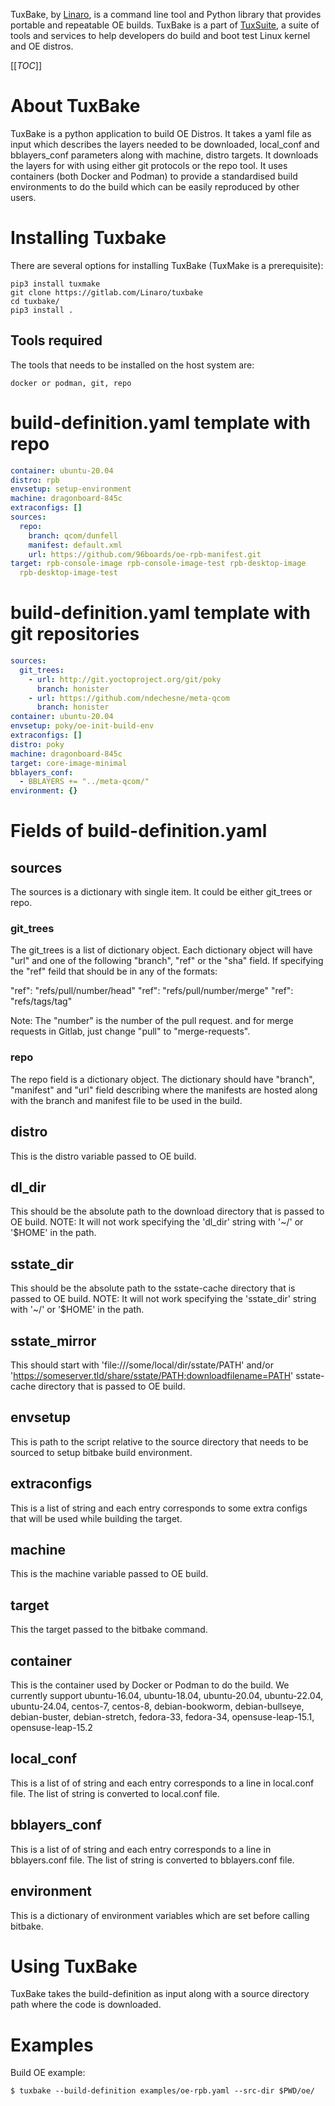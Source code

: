 TuxBake, by [Linaro](https://www.linaro.org/), is a command line tool and
Python library that provides portable and repeatable OE builds. TuxBake is a part of [TuxSuite](https://tuxsuite.com), a suite of tools and services to help developers do build and boot test Linux kernel and OE distros.

[[_TOC_]]


# About TuxBake

TuxBake is a python application to build OE Distros. It takes a yaml file as input which
describes the layers needed to be downloaded, local_conf and bblayers_conf parameters along
with machine, distro targets. It downloads the layers for with using either git protocols or
the repo tool. It uses containers (both Docker and Podman) to provide a standardised build
environments to do the build which can be easily reproduced by other users.

# Installing Tuxbake

There are several options for installing TuxBake (TuxMake is a prerequisite):
```
pip3 install tuxmake
git clone https://gitlab.com/Linaro/tuxbake
cd tuxbake/
pip3 install .
```
## Tools required
The tools that needs to be installed on the host system are:
```
docker or podman, git, repo
```


# build-definition.yaml template with repo
```yaml
container: ubuntu-20.04
distro: rpb
envsetup: setup-environment
machine: dragonboard-845c
extraconfigs: []
sources:
  repo:
    branch: qcom/dunfell
    manifest: default.xml
    url: https://github.com/96boards/oe-rpb-manifest.git
target: rpb-console-image rpb-console-image-test rpb-desktop-image
  rpb-desktop-image-test
```

# build-definition.yaml template with git repositories
```yaml
sources:
  git_trees:
    - url: http://git.yoctoproject.org/git/poky
      branch: honister
    - url: https://github.com/ndechesne/meta-qcom
      branch: honister
container: ubuntu-20.04
envsetup: poky/oe-init-build-env
extraconfigs: []
distro: poky
machine: dragonboard-845c
target: core-image-minimal
bblayers_conf:
  - BBLAYERS += "../meta-qcom/"
environment: {}
```

# Fields of build-definition.yaml

## sources
The sources is a dictionary with single item. It could be either git_trees or repo.

### git_trees
The git_trees is a list of dictionary object. Each dictionary
object will have "url" and one of the following "branch", "ref"
or the "sha" field.  If specifying the "ref" feild that should
be in any of the formats:

"ref": "refs/pull/number/head"
"ref": "refs/pull/number/merge"
"ref": "refs/tags/tag"

Note: The "number" is the number of the pull request. and for
merge requests in Gitlab, just change "pull" to
"merge-requests".

### repo
The repo field is a dictionary object. The dictionary should have "branch", "manifest" and "url" field describing where the manifests are hosted along with the branch and manifest file to be used in the build.

## distro
This is the distro variable passed to OE build.

## dl_dir
This should be the absolute path to the download directory that is passed to OE build. NOTE: It will not work specifying the 'dl_dir' string with '~/' or '$HOME' in the path.

## sstate_dir
This should be the absolute path to the sstate-cache directory that is passed to OE build. NOTE: It will not work specifying the 'sstate_dir' string with '~/' or '$HOME' in the path.

## sstate_mirror
This should start with 'file:///some/local/dir/sstate/PATH' and/or 'https://someserver.tld/share/sstate/PATH;downloadfilename=PATH' sstate-cache directory that is passed to OE build.

## envsetup
This is path to the script relative to the source directory that needs to be sourced to setup bitbake build environment.

## extraconfigs
This is a list of string and each entry corresponds to some extra configs that will be used while building the target.

## machine
This is the machine variable passed to OE build.

## target
This the target passed to the bitbake command.

## container
This is the container used by Docker or Podman to do the build. We currently support ubuntu-16.04, ubuntu-18.04, ubuntu-20.04, ubuntu-22.04, ubuntu-24.04, centos-7, centos-8, debian-bookworm, debian-bullseye, debian-buster, debian-stretch, fedora-33, fedora-34, opensuse-leap-15.1, opensuse-leap-15.2

## local_conf
This is a list of of string and each entry corresponds to a line in local.conf file. The list of string is converted to local.conf file.

## bblayers_conf
This is a list of of string and each entry corresponds to a line in bblayers.conf file. The list of string is converted to bblayers.conf file.

## environment
This is a dictionary of environment variables which are set before calling bitbake.

# Using TuxBake

TuxBake takes the build-definition as input along with a source directory path where the code is downloaded.

# Examples

Build OE example:

    $ tuxbake --build-definition examples/oe-rpb.yaml --src-dir $PWD/oe/
